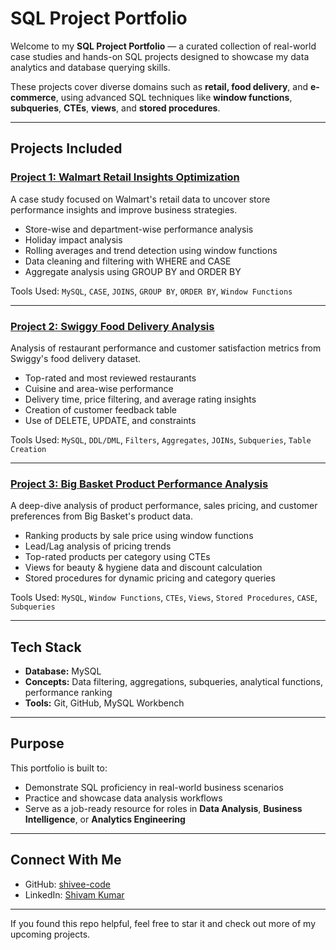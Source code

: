 # SQL Project Portfolio

Welcome to my **SQL Project Portfolio** — a curated collection of real-world case studies and hands-on SQL projects designed to showcase my data analytics and database querying skills.

These projects cover diverse domains such as **retail, food delivery**, and **e-commerce**, using advanced SQL techniques like **window functions**, **subqueries**, **CTEs**, **views**, and **stored procedures**.

---

## Projects Included

### [Project 1: Walmart Retail Insights Optimization](./Project-1_walmart-retail-insights-optimization)
 A case study focused on Walmart's retail data to uncover store performance insights and improve business strategies.

- Store-wise and department-wise performance analysis  
- Holiday impact analysis  
- Rolling averages and trend detection using window functions  
- Data cleaning and filtering with WHERE and CASE  
- Aggregate analysis using GROUP BY and ORDER BY  

 Tools Used: `MySQL`, `CASE`, `JOINS`, `GROUP BY`, `ORDER BY`, `Window Functions`

---

### [Project 2: Swiggy Food Delivery Analysis](./Project-2_swiggy_food_delivery_analysis)
 Analysis of restaurant performance and customer satisfaction metrics from Swiggy's food delivery dataset.

- Top-rated and most reviewed restaurants  
- Cuisine and area-wise performance  
- Delivery time, price filtering, and average rating insights  
- Creation of customer feedback table  
- Use of DELETE, UPDATE, and constraints  

 Tools Used: `MySQL`, `DDL/DML`, `Filters`, `Aggregates`, `JOINs`, `Subqueries`, `Table Creation`

---

### [Project 3: Big Basket Product Performance Analysis](./Project-3_product_performance_analysis_bigbasket)
 A deep-dive analysis of product performance, sales pricing, and customer preferences from Big Basket's product data.

- Ranking products by sale price using window functions  
- Lead/Lag analysis of pricing trends  
- Top-rated products per category using CTEs  
- Views for beauty & hygiene data and discount calculation  
- Stored procedures for dynamic pricing and category queries  

 Tools Used: `MySQL`, `Window Functions`, `CTEs`, `Views`, `Stored Procedures`, `CASE`, `Subqueries`

---

## Tech Stack
- **Database:** MySQL
- **Concepts:** Data filtering, aggregations, subqueries, analytical functions, performance ranking
- **Tools:** Git, GitHub, MySQL Workbench

---

## Purpose
This portfolio is built to:
- Demonstrate SQL proficiency in real-world business scenarios  
- Practice and showcase data analysis workflows  
- Serve as a job-ready resource for roles in **Data Analysis**, **Business Intelligence**, or **Analytics Engineering**

---

## Connect With Me
- GitHub: [shivee-code](https://github.com/shivee-code)
- LinkedIn: [Shivam Kumar](linkedin.com/in/shivam-kumar-2a0371246)

---

If you found this repo helpful, feel free to star it and check out more of my upcoming projects.
